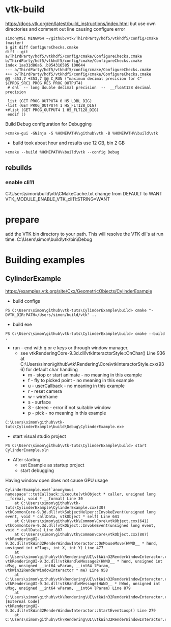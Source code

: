# vtk-build 
https://docs.vtk.org/en/latest/build_instructions/index.html
but use own directories and comment out line causing configure error
```
simon@MSI MINGW64 ~/github/vtk/ThirdParty/hdf5/vtkhdf5/config/cmake (master)
$ git diff ConfigureChecks.cmake
diff --git a/ThirdParty/hdf5/vtkhdf5/config/cmake/ConfigureChecks.cmake b/ThirdParty/hdf5/vtkhdf5/config/cmake/ConfigureChecks.cmake
index 1ae31d86a6..b954316585 100644
--- a/ThirdParty/hdf5/vtkhdf5/config/cmake/ConfigureChecks.cmake
+++ b/ThirdParty/hdf5/vtkhdf5/config/cmake/ConfigureChecks.cmake
@@ -353,7 +353,7 @@ C_RUN ("maximum decimal precision for C" ${PROG_SRC} PROG_RES PROG_OUTPUT4)
 # dnl  -- long double decimal precision  --  __float128 decimal precision

 list (GET PROG_OUTPUT4 0 H5_LDBL_DIG)
-list (GET PROG_OUTPUT4 1 H5_FLT128_DIG)
+#list (GET PROG_OUTPUT4 1 H5_FLT128_DIG)
 endif ()
```
Build Debug configuration for Debugging
```
>cmake-gui -GNinja -S %HOMEPATH%\github\vtk -B %HOMEPATH%\build\vtk
```
 * build took about hour and results use 12 GB, bin 2 GB
```
>cmake --build %HOMEPATH%\build\vtk --config Debug
```

## rebuilds

### enable cli11
C:\Users\simon\build\vtk\CMakeCache.txt change from DEFAULT to WANT
VTK_MODULE_ENABLE_VTK_cli11:STRING=WANT

# prepare
add the VTK bin directory to your path. This will resolve the VTK dll's at run time.
C:\Users\simon\build\vtk\bin\Debug


# Building examples

## CylinderExample
https://examples.vtk.org/site/Cxx/GeometricObjects/CylinderExample

 * build configs
```
PS C:\Users\simon\github\vtk-tuts\CylinderExample\build> cmake "-DVTK_DIR:PATH=/Users/simon/build/vtk" ..
```
 * build exe
```
PS C:\Users\simon\github\vtk-tuts\CylinderExample\build> cmake --build .
```
 * run - end with q or e keys or through window manager.
   * see vtkRenderingCore-9.3d.dll!vtkInteractorStyle::OnChar() Line 936
	at C:\Users\simon\github\vtk\Rendering\Core\vtkInteractorStyle.cxx(936) for default char handling
     * m - stop or start animate - no meaning in this example
     * f - fly to picked point - no meaning in this example
     * u - userCallback - no meaning in this example
     * r - reset camera
     * w - wireframe
     * s - surface
     * 3 - stereo - error if not suitable window
     * p - pick - no meaning in this example
```
C:\Users\simon\github\vtk-tuts\CylinderExample\build\Debug\CylinderExample.exe
```
 * start visual studio project
```
PS C:\Users\simon\github\vtk-tuts\CylinderExample\build> start CylinderExample.sln
```
 * After starting
     * set Example as startup project
     * start debugging

Having window open does not cause GPU usage
```
CylinderExample.exe!`anonymous namespace'::tutCallback::Execute(vtkObject * caller, unsigned long __formal, void * __formal) Line 30
	at C:\Users\simon\github\vtk-tuts\CylinderExample\CylinderExample.cxx(30)
vtkCommonCore-9.3d.dll!vtkSubjectHelper::InvokeEvent(unsigned long event, void * callData, vtkObject * self) Line 641
	at C:\Users\simon\github\vtk\Common\Core\vtkObject.cxx(641)
vtkCommonCore-9.3d.dll!vtkObject::InvokeEvent(unsigned long event, void * callData) Line 807
	at C:\Users\simon\github\vtk\Common\Core\vtkObject.cxx(807)
vtkRenderingUI-9.3d.dll!vtkWin32RenderWindowInteractor::OnMouseMove(HWND__ * hWnd, unsigned int nFlags, int X, int Y) Line 477
	at C:\Users\simon\github\vtk\Rendering\UI\vtkWin32RenderWindowInteractor.cxx(477)
vtkRenderingUI-9.3d.dll!vtkHandleMessage2(HWND__ * hWnd, unsigned int uMsg, unsigned __int64 wParam, __int64 lParam, vtkWin32RenderWindowInteractor * me) Line 958
	at C:\Users\simon\github\vtk\Rendering\UI\vtkWin32RenderWindowInteractor.cxx(958)
vtkRenderingUI-9.3d.dll!vtkHandleMessage(HWND__ * hWnd, unsigned int uMsg, unsigned __int64 wParam, __int64 lParam) Line 879
	at C:\Users\simon\github\vtk\Rendering\UI\vtkWin32RenderWindowInteractor.cxx(879)
[External Code]
vtkRenderingUI-9.3d.dll!vtkWin32RenderWindowInteractor::StartEventLoop() Line 279
	at C:\Users\simon\github\vtk\Rendering\UI\vtkWin32RenderWindowInteractor.cxx(279)
```
